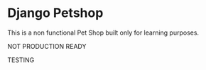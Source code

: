 # Django Petshop

This is a non functional Pet Shop built only for learning purposes.

NOT PRODUCTION READY

TESTING